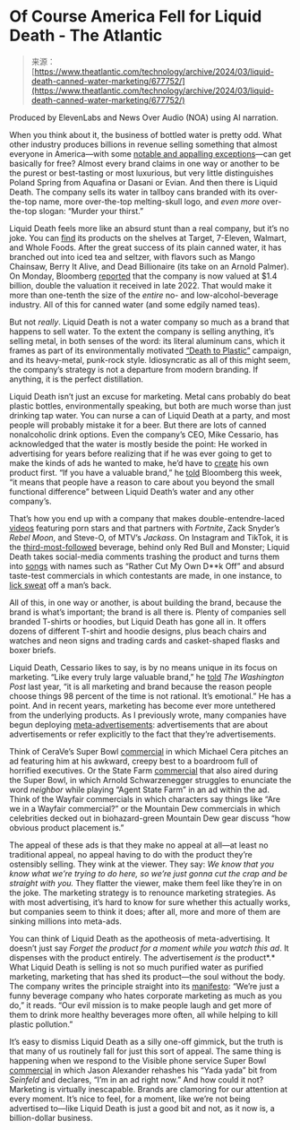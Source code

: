 <!--yml
category: 未分类
date: 2024-05-27 15:04:28
-->

# Of Course America Fell for Liquid Death - The Atlantic

> 来源：[https://www.theatlantic.com/technology/archive/2024/03/liquid-death-canned-water-marketing/677752/](https://www.theatlantic.com/technology/archive/2024/03/liquid-death-canned-water-marketing/677752/)

Produced by ElevenLabs and News Over Audio (NOA) using AI narration.

When you think about it, the business of bottled water is pretty odd. What other industry produces billions in revenue selling something that almost everyone in America—with some [notable and appalling exceptions](https://www.pbs.org/newshour/show/why-american-cities-are-struggling-to-supply-safe-drinking-water)—can get basically for free? Almost every brand claims in one way or another to be the purest or best-tasting or most luxurious, but very little distinguishes Poland Spring from Aquafina or Dasani or Evian. And then there is Liquid Death. The company sells its water in tallboy cans branded with its over-the-top name, more over-the-top melting-skull logo, and *even more* over-the-top slogan: “Murder your thirst.”

Liquid Death feels more like an absurd stunt than a real company, but it’s no joke. You can [find](https://www.google.com/url?q=https://liquiddeath.com/pages/where-to-buy&sa=D&source=docs&ust=1710340577565375&usg=AOvVaw2xg8-tNou-_sICO00b8Znk) its products on the shelves at Target, 7-Eleven, Walmart, and Whole Foods. After the great success of its plain canned water, it has branched out into iced tea and seltzer, with flavors such as Mango Chainsaw, Berry It Alive, and Dead Billionaire (its take on an Arnold Palmer). On Monday, Bloomberg [reported](https://www.bloomberg.com/news/articles/2024-03-11/liquid-death-is-valued-at-1-4-billion-in-new-financing-round?sref=BGQFqz7X) that the company is now valued at $1.4 billion, double the valuation it received in late 2022\. That would make it more than one-tenth the size of the *entire* no- and low-alcohol-beverage industry. All of this for canned water (and some edgily named teas).

But not *really*. Liquid Death is not a water company so much as a brand that happens to sell water. To the extent the company is selling anything, it’s selling metal, in both senses of the word: its literal aluminum cans, which it frames as part of its environmentally motivated [“Death to Plastic”](https://liquiddeath.com/pages/death-to-plastic) campaign, and its heavy-metal, punk-rock style. Idiosyncratic as all of this might seem, the company’s strategy is not a departure from modern branding. If anything, it is the perfect distillation.

Liquid Death isn’t just an excuse for marketing. Metal cans probably do beat plastic bottles, environmentally speaking, but both are much worse than just drinking tap water. You can nurse a can of Liquid Death at a party, and most people will probably mistake it for a beer. But there are lots of canned nonalcoholic drink options. Even the company’s CEO, Mike Cessario, has acknowledged that the water is mostly beside the point: He worked in advertising for years before realizing that if he was ever going to get to make the kinds of ads he wanted to make, he’d have to [create](https://www.washingtonpost.com/lifestyle/2023/06/17/liquid-death-water-brand/) his own product first. “If you have a valuable brand,” he [told](https://www.bloomberg.com/news/articles/2024-03-11/liquid-death-is-valued-at-1-4-billion-in-new-financing-round?sref=BGQFqz7X) Bloomberg this week, “it means that people have a reason to care about you beyond the small functional difference” between Liquid Death’s water and any other company’s.

That’s how you end up with a company that makes double-entendre-laced [videos](https://liquiddeath.com/pages/death-to-plastic) featuring porn stars and that partners with *Fortnite*, Zack Snyder’s *Rebel Moon*, and Steve-O, of MTV’s *Jackass*. On Instagram and TikTok, it is the [third-most-followed](https://finance.yahoo.com/news/liquid-death-closes-67-million-160000112.html) beverage, behind only Red Bull and Monster; Liquid Death takes social-media comments trashing the product and turns them into [songs](https://www.youtube.com/watch?v=PMbpARpdgz4&t=35s) with names such as “Rather Cut My Own D**k Off” and absurd taste-test commercials in which contestants are made, in one instance, to [lick sweat](https://www.youtube.com/watch?v=fccWxHGmHsc&t=1s) off a man’s back.

All of this, in one way or another, is about building the brand, because the brand is what’s important; the brand is all there is. Plenty of companies sell branded T-shirts or hoodies, but Liquid Death has gone all in. It offers dozens of different T-shirt and hoodie designs, plus beach chairs and watches and neon signs and trading cards and casket-shaped flasks and boxer briefs.

Liquid Death, Cessario likes to say, is by no means unique in its focus on marketing. “Like every truly large valuable brand,” he [told](https://www.washingtonpost.com/lifestyle/2023/06/17/liquid-death-water-brand/) *The Washington Post* last year, “it is all marketing and brand because the reason people choose things 98 percent of the time is not rational. It’s emotional.” He has a point. And in recent years, marketing has become ever more untethered from the underlying products. As I previously wrote, many companies have begun deploying [meta-advertisements](https://www.theatlantic.com/technology/archive/2022/12/postmodern-commercial-advertising-meta-ads-persuasion/672473/): advertisements that are about advertisements or refer explicitly to the fact that they’re advertisements.

Think of CeraVe’s Super Bowl [commercial](https://www.youtube.com/watch?v=eVrUDqYfRUM) in which Michael Cera pitches an ad featuring him at his awkward, creepy best to a boardroom full of horrified executives. Or the State Farm [commercial](https://www.youtube.com/watch?v=XunRZfH6b5k) that also aired during the Super Bowl, in which Arnold Schwarzenegger struggles to enunciate the word *neighbor* while playing “Agent State Farm” in an ad within the ad. Think of the Wayfair commercials in which characters say things like “Are we in a Wayfair commercial?” or the Mountain Dew commercials in which celebrities decked out in biohazard-green Mountain Dew gear discuss “how obvious product placement is.”

The appeal of these ads is that they make no appeal at all—at least no traditional appeal, no appeal having to do with the product they’re ostensibly selling. They wink at the viewer. They say: *We* *know that you know what we’re trying to do here, so we’re just gonna cut the crap and be straight with you.* They flatter the viewer, make them feel like they’re in on the joke. The marketing strategy is to renounce marketing strategies. As with most advertising, it’s hard to know for sure whether this actually works, but companies seem to think it does; after all, more and more of them are sinking millions into meta-ads.

You can think of Liquid Death as the apotheosis of meta-advertising. It doesn’t just say *Forget the product for a moment while you watch this ad*. It dispenses with the product entirely. The advertisement *is* the product*.* What Liquid Death is selling is not so much purified water as purified marketing, marketing that has shed its product—the soul without the body. The company writes the principle straight into its [manifesto](https://liquiddeath.com/pages/manifesto): “We’re just a funny beverage company who hates corporate marketing as much as you do,” it reads. “Our evil mission is to make people laugh and get more of them to drink more healthy beverages more often, all while helping to kill plastic pollution.”

It’s easy to dismiss Liquid Death as a silly one-off gimmick, but the truth is that many of us routinely fall for just this sort of appeal. The same thing is happening when we respond to the Visible phone service Super Bowl [commercial](https://www.youtube.com/watch?v=iJ48JNIBkq0) in which Jason Alexander rehashes his “Yada yada” bit from *Seinfeld* and declares, “I’m in an ad right now.” And how could it not? Marketing is virtually inescapable. Brands are clamoring for our attention at every moment. It’s nice to feel, for a moment, like we’re not being advertised to—like Liquid Death is just a good bit and not, as it now is, a billion-dollar business.